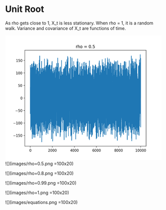 # Unit Root

As rho gets close to 1, X_t is less stationary.
When rho = 1, it is a random walk. Variance and covariance of X_t are functions of time.

<img src="images/rho=0.5.png" width="800" height="400">
![](images/rho=0.5.png =100x20)

![](images/rho=0.8.png =100x20)

![](images/rho=0.99.png =100x20)

![](images/rho=1.png =100x20)

![](images/equations.png =100x20)
